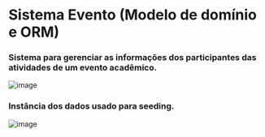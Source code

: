 # Sistema Evento (Modelo de domínio e ORM)

### Sistema para gerenciar as informações dos participantes das atividades de um evento acadêmico.

![image](https://github.com/user-attachments/assets/af0f68a0-ce23-4a17-8574-d4e4409cd114)



### Instância dos dados usado para seeding.

![image](https://github.com/user-attachments/assets/17fad3d9-1b5f-4480-806c-15194859819b)

